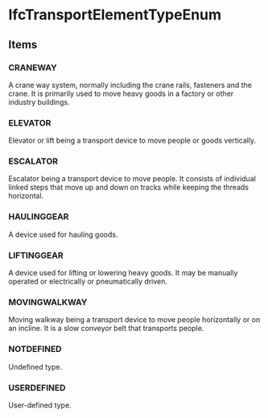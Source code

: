 

<!-- end of short definition -->
# IfcTransportElementTypeEnum

## Items

### CRANEWAY
A crane way system, normally including the crane rails, fasteners and the crane. It is primarily used to move heavy goods in a factory or other industry buildings.

### ELEVATOR
Elevator or lift being a transport device to move people or goods vertically.

### ESCALATOR
Escalator being a transport device to move people. It consists of individual linked steps that move up and down on tracks while keeping the threads horizontal.

### HAULINGGEAR
A device used for hauling goods.

### LIFTINGGEAR
A device used for lifting or lowering heavy goods. It may be manually operated or electrically or pneumatically driven.

### MOVINGWALKWAY
Moving walkway being a transport device to move people horizontally or on an incline. It is a slow conveyor belt that transports people.

### NOTDEFINED
Undefined type.

### USERDEFINED
User-defined type.